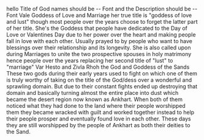 hello
Title of God names should be -- Font and the Description should be -- Font
Vale Goddess of Love and Marriage
her true title is "goddess of love and lust" though most people over the years choose to forget the latter part of her title. She's the Goddess that people have dedicated to the Day of Love or Valentines Day due to her power over the heart and making people fall in love with each other. Usually prayed to by people who want to have blessings over their relationship and its longevity. She is also called upon during Marriages to unite the two prospective spouses in holy matrimony hence people over the years replacing her second title of "lust" to "marriage"
Var Hesto and Zivla Rhoh the God and Goddess of the Sands
These two gods during their early years used to fight on which one of them is truly worthy of taking on the title of the God/dess over a wonderful and sprawling domain. But due to their constant fights ended up destroying that domain and basically turning almost the entire place into dust which became the desert region now known as Ankhart. When both of them noticed what they had done to the land where their people worshipped them they became wracked with guilt and worked together instead to help their people prosper and eventually found love in each other. These days they are still worshipped by the people of Ankhart as both their deities to the Sand.